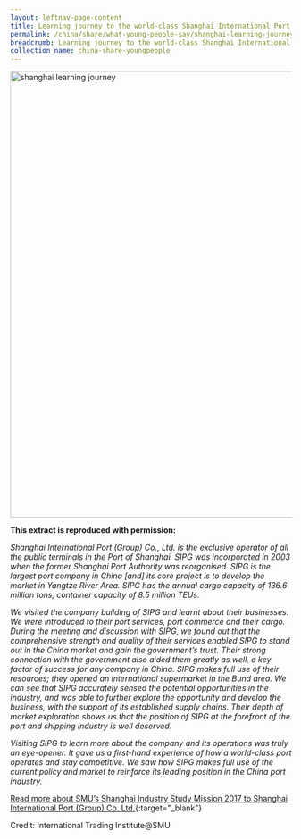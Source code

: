 ```yaml
---
layout: leftnav-page-content
title: Learning journey to the world-class Shanghai International Port
permalink: /china/share/what-young-people-say/shanghai-learning-journey/
breadcrumb: Learning journey to the world-class Shanghai International Port
collection_name: china-share-youngpeople
---
```


<img src="\images\china-youngpeople\shanghai-learning-journey.jpg" alt="shanghai learning journey" style="width:800px;" />

**This extract is reproduced with permission:**

*Shanghai International Port (Group) Co., Ltd. is the exclusive operator of all the public terminals in the Port of Shanghai. SIPG was incorporated in 2003 when the former Shanghai Port Authority was reorganised. SIPG is the largest port company in China [and] its core project is to develop the market in Yangtze River Area. SIPG has the annual cargo capacity of 136.6 million tons, container capacity of 8.5 million TEUs.*

*We visited the company building of SIPG and learnt about their businesses. We were introduced to their port services, port commerce and their cargo. During the meeting and discussion with SIPG, we found out that the comprehensive strength and quality of their services enabled SIPG to stand out in the China market and gain the government’s trust. Their strong connection with the government also aided them greatly as well, a key factor of success for any company in China. SIPG makes full use of their resources; they opened an international supermarket in the Bund area. We can see that SIPG accurately sensed the potential opportunities in the industry, and was able to further explore the opportunity and develop the business, with the support of its established supply chains. Their depth of market exploration shows us that the position of SIPG at the forefront of the port and shipping industry is well deserved.*

*Visiting SIPG to learn more about the company and its operations was truly an eye-opener. It gave us a first-hand experience of how a world-class port operates and stay competitive. We saw how SIPG makes full use of the current policy and market to reinforce its leading position in the China port industry.*

[Read more about SMU’s Shanghai Industry Study Mission 2017 to Shanghai International Port (Group) Co. Ltd.](/resources/SMU-Shanghai-Trip-Report_2017.pdf){:target="_blank"}

Credit: International Trading Institute@SMU